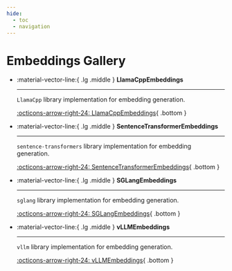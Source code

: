 ```yaml
---
hide:
  - toc
  - navigation
---
```

# Embeddings Gallery



<div class="grid cards" markdown>


-   :material-vector-line:{ .lg .middle } __LlamaCppEmbeddings__

    ---

    `LlamaCpp` library implementation for embedding generation.

    [:octicons-arrow-right-24: LlamaCppEmbeddings](llamacppembeddings.md){ .bottom }

-   :material-vector-line:{ .lg .middle } __SentenceTransformerEmbeddings__

    ---

    `sentence-transformers` library implementation for embedding generation.

    [:octicons-arrow-right-24: SentenceTransformerEmbeddings](sentencetransformerembeddings.md){ .bottom }

-   :material-vector-line:{ .lg .middle } __SGLangEmbeddings__

    ---

    `sglang` library implementation for embedding generation.

    [:octicons-arrow-right-24: SGLangEmbeddings](sglangembeddings.md){ .bottom }

-   :material-vector-line:{ .lg .middle } __vLLMEmbeddings__

    ---

    `vllm` library implementation for embedding generation.

    [:octicons-arrow-right-24: vLLMEmbeddings](vllmembeddings.md){ .bottom }


</div>